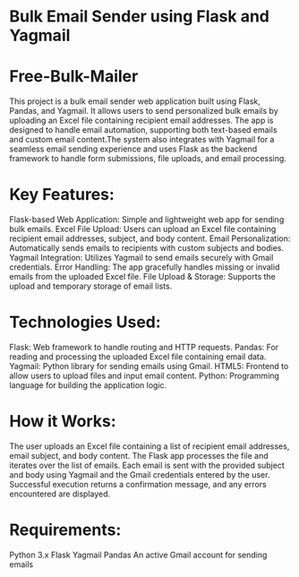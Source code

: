 # Bulk Email Sender using Flask and Yagmail
# Free-Bulk-Mailer
This project is a bulk email sender web application built using Flask, Pandas, and Yagmail. It allows users to send personalized bulk emails by uploading an Excel file containing recipient email addresses. The app is designed to handle email automation, supporting both text-based emails and custom email content.The system also integrates with Yagmail for a seamless email sending experience and uses Flask as the backend framework to handle form submissions, file uploads, and email processing.

# Key Features:
Flask-based Web Application: Simple and lightweight web app for sending bulk emails.
Excel File Upload: Users can upload an Excel file containing recipient email addresses, subject, and body content.
Email Personalization: Automatically sends emails to recipients with custom subjects and bodies.
Yagmail Integration: Utilizes Yagmail to send emails securely with Gmail credentials.
Error Handling: The app gracefully handles missing or invalid emails from the uploaded Excel file.
File Upload & Storage: Supports the upload and temporary storage of email lists.

# Technologies Used:
Flask: Web framework to handle routing and HTTP requests.
Pandas: For reading and processing the uploaded Excel file containing email data.
Yagmail: Python library for sending emails using Gmail.
HTML5: Frontend to allow users to upload files and input email content.
Python: Programming language for building the application logic.

# How it Works:
The user uploads an Excel file containing a list of recipient email addresses, email subject, and body content.
The Flask app processes the file and iterates over the list of emails.
Each email is sent with the provided subject and body using Yagmail and the Gmail credentials entered by the user.
Successful execution returns a confirmation message, and any errors encountered are displayed.

# Requirements:
Python 3.x
Flask
Yagmail
Pandas
An active Gmail account for sending emails
